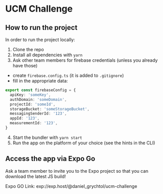 # UCM Challenge

## How to run the project

In order to run the project locally:

1. Clone the repo
2. Install all dependencies with `yarn`
3. Ask other team members for firebase credentials (unless you already have those)

- create `firebase.config.ts` (it is added to `.gitignore`)
- fill in the appropriate data:

```typescript
export const firebaseConfig = {
  apiKey: 'someKey',
  authDomain: 'someDomain',
  projectId: 'someId',
  storageBucket: 'someStorageBucket',
  messagingSenderId: '123',
  appId: '123',
  measurementId: '123',
}
```

4. Start the bundler with `yarn start`
5. Run the app on the platform of your choice (see the hints in the CLI)

## Access the app via Expo Go

Ask a team member to invite you to the Expo project so that you can download the latest JS build!

Expo GO Link: exp://exp.host/@daniel_grychtol/ucm-challenge

